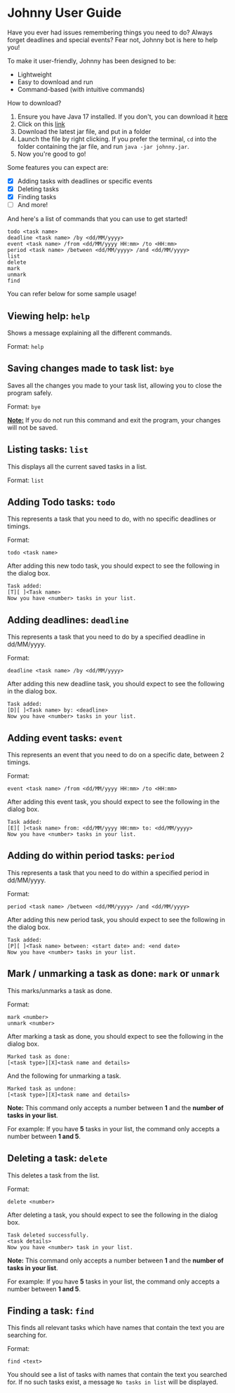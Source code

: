 # Johnny User Guide

Have you ever had issues remembering things you need to do? Always forget deadlines and special events? Fear not, Johnny bot is here to help you!

To make it user-friendly, Johnny has been designed to be:

- Lightweight
- Easy to download and run
- Command-based (with intuitive commands)

How to download?

1. Ensure you have Java 17 installed. If you don't, you can download it [here](https://www.oracle.com/java/technologies/javase/jdk17-archive-downloads.html)
2. Click on this [link](https://github.com/ndhhh/ip/releases)
3. Download the latest jar file, and put in a folder
4. Launch the file by right clicking. If you prefer the terminal, `cd` into the folder containing the jar file, and run `java -jar johnny.jar`.
5. Now you're good to go!

Some features you can expect are:

- [x] Adding tasks with deadlines or specific events
- [x] Deleting tasks
- [x] Finding tasks
- [ ] And more!

And here's a list of commands that you can use to get started!

```
todo <task name>
deadline <task name> /by <dd/MM/yyyy>
event <task name> /from <dd/MM/yyyy HH:mm> /to <HH:mm>
period <task name> /between <dd/MM/yyyy> /and <dd/MM/yyyy>
list
delete
mark
unmark
find
```

You can refer below for some sample usage!

## Viewing help: `help`

Shows a message explaining all the different commands.

Format: `help`

## Saving changes made to task list: `bye`

Saves all the changes you made to your task list, allowing you to close the program safely.

Format: `bye`

**<ins>Note:</ins>** If you do not run this command and exit the program, your changes will not be saved.

## Listing tasks: `list`

This displays all the current saved tasks in a list.

Format: `list`

## Adding Todo tasks: `todo`

This represents a task that you need to do, with no specific deadlines or timings.

Format:

```
todo <task name>
```

After adding this new todo task, you should expect to see the following in the dialog box.

```
Task added:
[T][ ]<Task name>
Now you have <number> tasks in your list.
```

## Adding deadlines: `deadline`

This represents a task that you need to do by a specified deadline in dd/MM/yyyy.

Format:

```
deadline <task name> /by <dd/MM/yyyy>
```

After adding this new deadline task, you should expect to see the following in the dialog box.

```
Task added:
[D][ ]<Task name> by: <deadline>
Now you have <number> tasks in your list.
```

## Adding event tasks: `event`

This represents an event that you need to do on a specific date, between 2 timings.

Format:

```
event <task name> /from <dd/MM/yyyy HH:mm> /to <HH:mm>
```

After adding this event task, you should expect to see the following in the dialog box.

```
Task added:
[E][ ]<task name> from: <dd/MM/yyyy HH:mm> to: <dd/MM/yyyy>
Now you have <number> tasks in your list.
```

## Adding do within period tasks: `period`

This represents a task that you need to do within a specified period in dd/MM/yyyy.

Format:

```
period <task name> /between <dd/MM/yyyy> /and <dd/MM/yyyy>
```

After adding this new period task, you should expect to see the following in the dialog box.

```
Task added:
[P][ ]<Task name> between: <start date> and: <end date>
Now you have <number> tasks in your list.
```

## Mark / unmarking a task as done: `mark` or `unmark`

This marks/unmarks a task as done.

Format:

```
mark <number>
unmark <number>
```

After marking a task as done, you should expect to see the following in the dialog box.

```
Marked task as done:
[<task type>][X]<task name and details>
```

And the following for unmarking a task.

```
Marked task as undone:
[<task type>][X]<task name and details>
```

**Note:** This command only accepts a number between **1** and the **number of tasks in your list**.

For example: If you have **5** tasks in your list, the command only accepts a number between **1 and 5**.

## Deleting a task: `delete`

This deletes a task from the list.

Format:

```
delete <number>
```

After deleting a task, you should expect to see the following in the dialog box.

```
Task deleted successfully.
<task details>
Now you have <number> task in your list.
```

**Note:** This command only accepts a number between **1** and the **number of tasks in your list**.

For example: If you have **5** tasks in your list, the command only accepts a number between **1 and 5**.

## Finding a task: `find`

This finds all relevant tasks which have names that contain the text you are searching for.

Format:

```
find <text>
```

You should see a list of tasks with names that contain the text you searched for.
If no such tasks exist, a message `No tasks in list` will be displayed.
